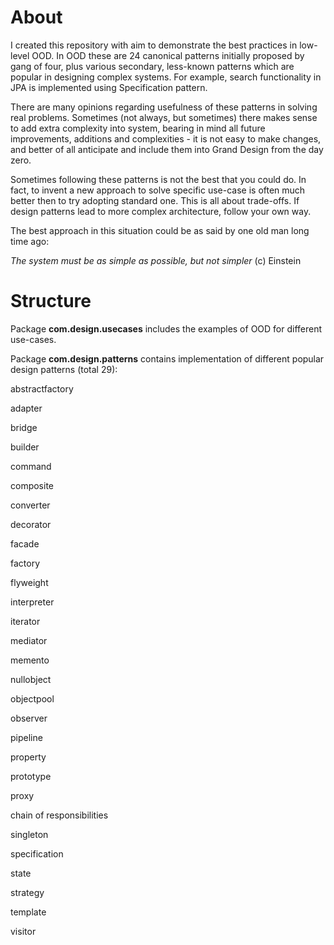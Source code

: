 
About 
======

I created this repository with aim to demonstrate the best practices in low-level OOD. In OOD these are 24 canonical patterns initially proposed by gang of four, plus various secondary, less-known patterns which are popular in designing complex systems. For example, search functionality in JPA is implemented using Specification pattern.

There are many opinions regarding usefulness of these patterns in solving real problems. Sometimes (not always, but sometimes) there makes sense to add extra complexity into system, bearing in mind all future improvements, additions and complexities - it is not easy to make changes, and better of all anticipate and include them into Grand Design from the day zero.

Sometimes following these patterns is not the best that you could do. In fact, to invent a new approach to solve specific use-case is often much better then to try adopting standard one. This is all about trade-offs. If design patterns lead to more complex architecture, follow your own way.
  
The best approach in this situation could be as said by one old man long time ago:

<i>The system must be as simple as possible, but not simpler</i> (c) Einstein  

Structure
========== 
 
Package <b>com.design.usecases</b> includes the examples of OOD for different use-cases.

Package <b>com.design.patterns</b> contains implementation of different popular design patterns (total 29):

abstractfactory <p/>
adapter <p/>
bridge <p/>
builder <p/>
command <p/>
composite <p/>
converter <p/>
decorator <p/>
facade <p/>
factory <p/>
flyweight <p/>
interpreter <p/>
iterator <p/>
mediator <p/>
memento <p/>
nullobject <p/>
objectpool <p/>
observer <p/>
pipeline <p/>
property <p/>
prototype <p/>
proxy <p/>
chain of responsibilities <p/>
singleton <p/>
specification <p/>
state <p/>
strategy <p/>
template <p/>
visitor <p/>





